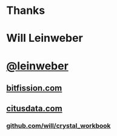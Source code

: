 # Thanks

# Will Leinweber

# [@leinweber](http://twitter.com/leinweber)

## [bitfission.com](http://bitfission.com)
## [citusdata.com](http://citusdata.com)

### [github.com/will/crystal_workbook](http://github.com/crystal_workbook)
